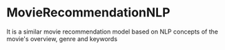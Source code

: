 # MovieRecommendationNLP
It is a similar movie recommendation model based on NLP concepts of the movie's overview, genre and keywords
